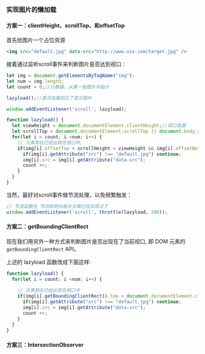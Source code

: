 ### 实现图片的懒加载

#### 方案一：clientHeight、scrollTop、和offsetTop

首先给图片一个占位资源

```HTML
<img src="default.jpg" data-src="http://www.xxx.com/target.jpg" />
```

接着通过监听scroll事件来判断图片是否达到视口：

```JavaScript
let img = document.getElementsByTagName("img");
let num = img.length;
let count = 0;//计数器，从第一张图片开始计

lazyload();//首次加载别忘了显示图片

window.addEventListener('scroll', lazyload);

function lazyload() {
  let viewHeight = document.documentElement.clientHeight;//视口高度
  let scrollTop = document.documentElement.scrollTop || document.body.scrollTop;//滚动条卷去的高度
  for(let i = count; i <num; i++) {
    // 元素现在已经出现在视口中,
    if(img[i].offsetTop < scrollHeight + viewHeight && img[i].offsetBottom > scrollHeight) {
      if(img[i].getAttribute("src") !== "default.jpg") continue;
      img[i].src = img[i].getAttribute("data-src");
      count ++;
    }
  }
}

```

当然，最好对scroll事件做节流处理，以免频繁触发：

```JavaScript
// 节流函数在 节流和防抖相关文章已经实现过了
window.addEventListener('scroll', throttle(lazyload, 200));
```



#### 方案二：getBoundingClientRect

现在我们用另外一种方式来判断图片是否出现在了当前视口, 即 DOM 元素的 `getBoundingClientRect` API。

上述的 lazyload 函数改成下面这样:

```JavaScript
function lazyload() {
  for(let i = count; i <num; i++) {
      
    // 元素现在已经出现在视口中
    if(img[i].getBoundingClientRect().top < document.documentElement.clientHeight && img[i].getBoundingClientRect().bottom > 0) {
      if(img[i].getAttribute("src") !== "default.jpg") continue;
      img[i].src = img[i].getAttribute("data-src");
      count ++;
    }
  }
}

```



#### 方案三：IntersectionObserver

